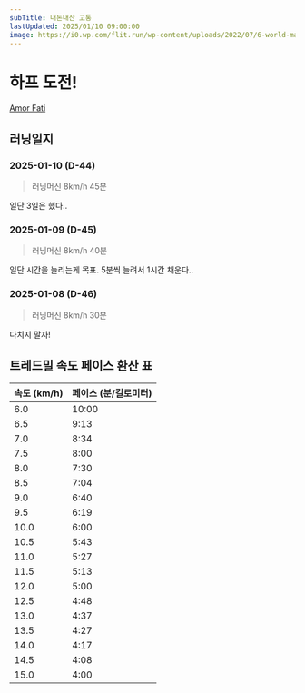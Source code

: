 ```yaml
---
subTitle: 내돈내산 고통
lastUpdated: 2025/01/10 09:00:00
image: https://i0.wp.com/flit.run/wp-content/uploads/2022/07/6-world-marathon.png?fit=800%2C500&ssl=1
---
```


# 하프 도전!

[Amor Fati](https://namu.wiki/w/%EC%95%84%EB%AA%A8%EB%A5%B4%20%ED%8C%8C%ED%8B%B0)

## 러닝일지

### 2025-01-10 (D-44)
> 러닝머신 8km/h 45분

일단 3일은 했다..

### 2025-01-09 (D-45)
> 러닝머신 8km/h 40분

일단 시간을 늘리는게 목표. 5분씩 늘려서 1시간 채운다..

### 2025-01-08 (D-46)
> 러닝머신 8km/h 30분

다치지 말자!

## 트레드밀 속도 페이스 환산 표

| 속도 (km/h) | 페이스 (분/킬로미터) |
|-------------|---------------------|
| 6.0         | 10:00               |
| 6.5         | 9:13                |
| 7.0         | 8:34                |
| 7.5         | 8:00                |
| 8.0         | 7:30                |
| 8.5         | 7:04                |
| 9.0         | 6:40                |
| 9.5         | 6:19                |
| 10.0        | 6:00                |
| 10.5        | 5:43                |
| 11.0        | 5:27                |
| 11.5        | 5:13                |
| 12.0        | 5:00                |
| 12.5        | 4:48                |
| 13.0        | 4:37                |
| 13.5        | 4:27                |
| 14.0        | 4:17                |
| 14.5        | 4:08                |
| 15.0        | 4:00                |



